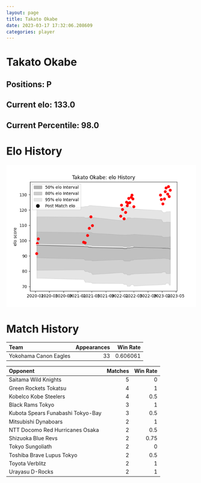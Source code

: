 ```yaml
---  
layout: page  
title: Takato Okabe  
date: 2023-03-17 17:32:06.208609  
categories: player  
---
```

# Takato Okabe

## Positions: P

## Current elo: 133.0

## Current Percentile: 98.0

# Elo History


![elo history](history_TakatoOkabe.png)
# Match History


| Team                  |   Appearances |   Win Rate |
|:----------------------|--------------:|-----------:|
| Yokohama Canon Eagles |            33 |   0.606061 |

| Opponent                          |   Matches |   Win Rate |
|:----------------------------------|----------:|-----------:|
| Saitama Wild Knights              |         5 |       0    |
| Green Rockets Tokatsu             |         4 |       1    |
| Kobelco Kobe Steelers             |         4 |       0.5  |
| Black Rams Tokyo                  |         3 |       1    |
| Kubota Spears Funabashi Tokyo-Bay |         3 |       0.5  |
| Mitsubishi Dynaboars              |         2 |       1    |
| NTT Docomo Red Hurricanes Osaka   |         2 |       0.5  |
| Shizuoka Blue Revs                |         2 |       0.75 |
| Tokyo Sungoliath                  |         2 |       0    |
| Toshiba Brave Lupus Tokyo         |         2 |       0.5  |
| Toyota Verblitz                   |         2 |       1    |
| Urayasu D-Rocks                   |         2 |       1    |